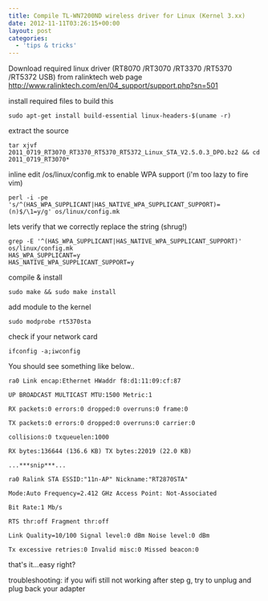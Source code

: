 ```yaml
---
title: Compile TL-WN7200ND wireless driver for Linux (Kernel 3.xx)
date: 2012-11-11T03:26:15+00:00
layout: post
categories:
  - 'tips & tricks'
---
```


Download required linux driver (RT8070 /RT3070 /RT3370 /RT5370 /RT5372 USB) from ralinktech web page\
http://www.ralinktech.com/en/04_support/support.php?sn=501

install required files to build this

```console
sudo apt-get install build-essential linux-headers-$(uname -r)
```

extract the source

```console
tar xjvf 2011_0719_RT3070_RT3370_RT5370_RT5372_Linux_STA_V2.5.0.3_DPO.bz2 && cd 2011_0719_RT3070*
```

inline edit /os/linux/config.mk to enable WPA support (i'm too lazy to fire vim)

```console
perl -i -pe 's/^(HAS_WPA_SUPPLICANT|HAS_NATIVE_WPA_SUPPLICANT_SUPPORT)=(n)$/\1=y/g' os/linux/config.mk
```

lets verify that we correctly replace the string (shrug!)

```console
grep -E '^(HAS_WPA_SUPPLICANT|HAS_NATIVE_WPA_SUPPLICANT_SUPPORT)' os/linux/config.mk
HAS_WPA_SUPPLICANT=y
HAS_NATIVE_WPA_SUPPLICANT_SUPPORT=y
```

compile & install

```console
sudo make && sudo make install
```

add module to the kernel

```console
sudo modprobe rt5370sta
```

check if your network card

```console
ifconfig -a;iwconfig
```

You should see something like below..

```console
ra0 Link encap:Ethernet HWaddr f8:d1:11:09:cf:87

UP BROADCAST MULTICAST MTU:1500 Metric:1

RX packets:0 errors:0 dropped:0 overruns:0 frame:0

TX packets:0 errors:0 dropped:0 overruns:0 carrier:0

collisions:0 txqueuelen:1000

RX bytes:136644 (136.6 KB) TX bytes:22019 (22.0 KB)

...***snip***...

ra0 Ralink STA ESSID:"11n-AP" Nickname:"RT2870STA"

Mode:Auto Frequency=2.412 GHz Access Point: Not-Associated

Bit Rate:1 Mb/s

RTS thr:off Fragment thr:off

Link Quality=10/100 Signal level:0 dBm Noise level:0 dBm

Tx excessive retries:0 Invalid misc:0 Missed beacon:0
```

that's it...easy right?

troubleshooting: if you wifi still not working after step g, try to unplug and plug back your adapter
